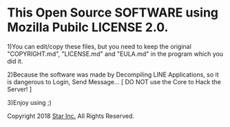 # This Open Source SOFTWARE using Mozilla Pubilc LICENSE 2.0.

1)You can edit/copy these files, but you need to keep the original "COPYRIGHT.md", "LICENSE.md" and "EULA.md" in the program which you did it.

2)Because the software was made by Decompiling LINE Applications, so it is dangerous to Login, Send Message...
  [ DO NOT use the Core to Hack the Server! ]

3)Enjoy using ;)

Copyright 2018 [Star Inc.](https://starinc.xyz) All Rights Reserved.